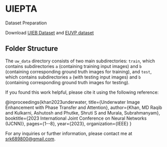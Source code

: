 # UIEPTA

Dataset Preparation

Download [UIEB Dataset](https://li-chongyi.github.io/proj_benchmark.html) and [EUVP dataset](https://drive.google.com/drive/folders/1ZEql33CajGfHHzPe1vFxUFCMcP0YbZb3)

## Folder Structure
The `uw_data` directory consists of two main subdirectories: `train`, which contains subdirectories `a` (containing training input images) and `b` (containing corresponding ground truth images for training), and `test`, which contains subdirectories `a` (with testing input images) and `b` (containing corresponding ground truth images for testing).


If you found this work helpful, please cite it using the following reference:

@inproceedings{khan2023underwater,
  title={Underwater Image Enhancement with Phase Transfer and Attention},
  author={Khan, MD Raqib and Kulkarni, Ashutosh and Phutke, Shruti S and Murala, Subrahmanyam},
  booktitle={2023 International Joint Conference on Neural Networks (IJCNN)},
  pages={1--8},
  year={2023},
  organization={IEEE}
}

For any inquiries or further information, please contact me at srk689800@gmail.com.
